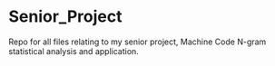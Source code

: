 # Senior_Project
Repo for all files relating to my senior project, Machine Code N-gram statistical analysis and application.

